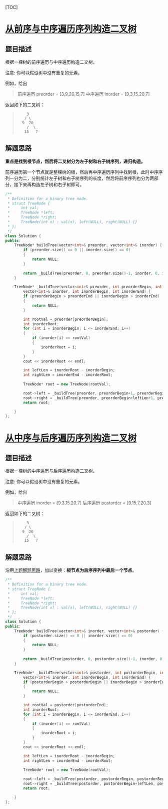 [TOC]

# [从前序与中序遍历序列构造二叉树](https://leetcode-cn.com/problems/construct-binary-tree-from-preorder-and-inorder-traversal/)

## 题目描述

根据一棵树的前序遍历与中序遍历构造二叉树。

注意:
你可以假设树中没有重复的元素。

例如，给出

> 前序遍历 preorder = [3,9,20,15,7]
> 中序遍历 inorder = [9,3,15,20,7]

返回如下的二叉树：

> ```
>     3
>    / \
>   9  20
>     /  \
>    15   7
> ```

## 解题思路

**重点是找到根节点，然后将二叉树分为左子树和右子树序列，递归构造。**

前序遍历第一个节点就是整棵树的根，然后再中序遍历序列中找到根，此时中序序列一分为二，分别统计左子树和右子树序列的长度，然后将前序序列也分为两部分，接下来再构造左子树和右子树即可。

```c++
/**
 * Definition for a binary tree node.
 * struct TreeNode {
 *     int val;
 *     TreeNode *left;
 *     TreeNode *right;
 *     TreeNode(int x) : val(x), left(NULL), right(NULL) {}
 * };
 */
class Solution {
public:
    TreeNode* buildTree(vector<int>& preorder, vector<int>& inorder) {
        if (preorder.size() == 0 || inorder.size() == 0)
        {
            return NULL;
        }
        
        return _buildTree(preorder, 0, preorder.size()-1, inorder, 0, inorder.size()-1);
    }

    TreeNode* _buildTree(vector<int>& preorder, int preorderBegin, int preorderEnd, \
        vector<int>& inorder, int inorderBegin, int inorderEnd) {
        if (preorderBegin > preorderEnd || inorderBegin > inorderEnd)
        {
            return NULL;
        }

        int rootVal = preorder[preorderBegin];
        int inorderRoot;
        for (int i = inorderBegin; i <= inorderEnd; i++)
        {
            if (inorder[i] == rootVal)
            {
                inorderRoot = i;
            }
        }
        cout << inorderRoot << endl;

        int leftLen = inorderRoot - inorderBegin;
        int rightLen = inorderEnd - inorderRoot;
        
        TreeNode* root = new TreeNode(rootVal);

        root->left = _buildTree(preorder, preorderBegin+1, preorderBegin+leftLen, inorder, inorderBegin, inorderRoot-1);
        root->right = _buildTree(preorder, preorderBegin+leftLen+1, preorderEnd, inorder, inorderRoot+1, inorderEnd);
        return root;

    }
};
```

# [从中序与后序遍历序列构造二叉树](https://leetcode-cn.com/problems/construct-binary-tree-from-inorder-and-postorder-traversal/)

## 题目描述

根据一棵树的中序遍历与后序遍历构造二叉树。

注意:
你可以假设树中没有重复的元素。

例如，给出

> 中序遍历 inorder = [9,3,15,20,7]
> 后序遍历 postorder = [9,15,7,20,3]

返回如下的二叉树：

> ```
>     3
>    / \
>   9  20
>     /  \
>    15   7
> ```

## 解题思路

沿用[上题解题思路](##解题思路)，加以变换：**根节点为后序序列中最后一个节点**。

```c++
/**
 * Definition for a binary tree node.
 * struct TreeNode {
 *     int val;
 *     TreeNode *left;
 *     TreeNode *right;
 *     TreeNode(int x) : val(x), left(NULL), right(NULL) {}
 * };
 */
class Solution {
public:
    TreeNode* buildTree(vector<int>& inorder, vector<int>& postorder) {
        if (postorder.size() == 0 || inorder.size() == 0)
        {
            return NULL;
        }
        
        return _buildTree(postorder, 0, postorder.size()-1, inorder, 0, inorder.size()-1);
    }

    TreeNode* _buildTree(vector<int>& postorder, int postorderBegin, int postorderEnd, \
        vector<int>& inorder, int inorderBegin, int inorderEnd) {
        if (postorderBegin > postorderBegin || inorderBegin > inorderEnd)
        {
            return NULL;
        }

        int rootVal = postorder[postorderEnd];
        int inorderRoot;
        for (int i = inorderBegin; i <= inorderEnd; i++)
        {
            if (inorder[i] == rootVal)
            {
                inorderRoot = i;
            }
        }
        cout << inorderRoot << endl;

        int leftLen = inorderRoot - inorderBegin;
        int rightLen = inorderEnd - inorderRoot;
        
        TreeNode* root = new TreeNode(rootVal);

        root->left = _buildTree(postorder, postorderBegin, postorderBegin+leftLen-1, inorder, inorderBegin, inorderRoot-1);
        root->right = _buildTree(postorder, postorderBegin+leftLen, postorderEnd-1, inorder, inorderRoot+1, inorderEnd);
        return root;

    }
};
```


